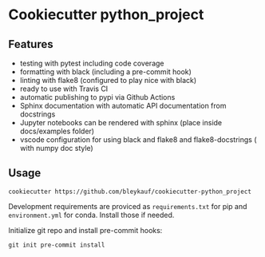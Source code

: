 # Cookiecutter python_project

## Features

* testing with pytest including code coverage
* formatting with black (including a pre-commit hook)
* linting with flake8 (configured to play nice with black)
* ready to use with Travis CI
* automatic publishing to pypi via Github Actions
* Sphinx documentation with automatic API documentation from docstrings
* Jupyter notebooks can be rendered with sphinx (place inside docs/examples folder)
* vscode configuration for using black and flake8 and flake8-docstrings ( with numpy doc style)

## Usage

`
cookiecutter https://github.com/bleykauf/cookiecutter-python_project
`

Development requirements are proviced as `requirements.txt` for pip and `environment.yml`
 for conda. Install those if needed.




Initialize git repo and install pre-commit hooks:

 `
 git init
 pre-commit install
 `

